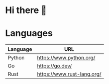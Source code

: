 # Hi there 👋


# Languages

|Language|            URL            |
|--------|---------------------------|
| Python |  https://www.python.org/  |
|   Go   |      https://go.dev/      |
|  Rust  |https://www.rust-lang.org/ |


